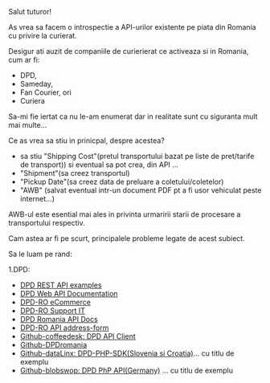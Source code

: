 Salut tuturor!

As vrea sa facem o introspectie a API-urilor existente pe piata din Romania cu privire la curierat.

Desigur ati auzit de companiile de curierierat ce activeaza si in Romania, cum ar fi:
 
 - DPD, 
 - Sameday, 
 - Fan Courier, ori
 - Curiera

Sa-mi fie iertat ca nu le-am enumerat dar in realitate sunt cu siguranta mult mai multe...

Ce as vrea sa stiu in prinicpal, despre acestea?

   - sa stiu "Shipping Cost"(pretul transportului bazat pe liste de pret/tarife de transport))
     si eventual sa pot crea, din API ...
   - "Shipment"(sa creez transportul)
   - "Pickup Date"(sa creez data de preluare a coletului/coletelor)
   - "AWB" (salvat eventual intr-un document PDF pt a fi usor vehiculat peste internet...)

  AWB-ul este esential mai ales in privinta urmaririi starii de procesare a transportului respectiv.

  

Cam astea ar fi pe scurt, principalele probleme legate de acest subiect.

Sa le luam pe rand:

1.DPD:
 - [DPD REST API examples](]https://services.dpd.ro/api/api_examples.html)
 - [DPD Web API Documentation](https://api.dpd.ro/web-api.html)
 - [DPD-RO eCommerce](https://www.dpd.com/ro/ro/e-commerce/)
 - [DPD-RO Support IT](https://www.dpd.com/ro/ro/suport-dpd/suport-it/)
 - [DPD Romania API Docs](https://www.aftership.com/carriers/dpd-ro/api)
 - [DPD-RO API address-form](https://services.dpd.ro/address_form/_README.txt)
 - [Github-coffeedesk: DPD API Client](https://github.com/coffeedesk/dpd-api-client-php)
 - [Github-DPDromania](https://github.com/DPDromania)
 - [Github-dataLinx: DPD-PHP-SDK(Slovenia si Croatia)](https://github.com/DataLinx/DPD-PHP-SDK)... cu titlu de exemplu
 - [Github-blobswop: DPD PhP API(Germany)](https://github.com/blobswop/dpd-php-api) ... cu titlu de exemplu

     
   
